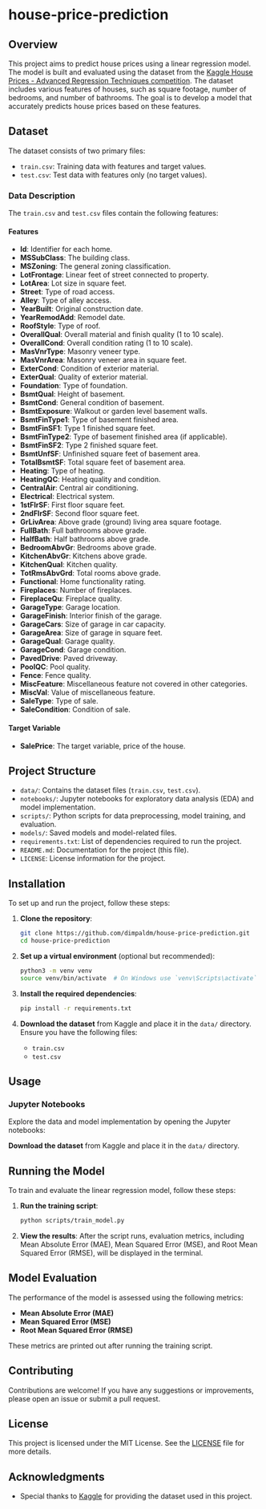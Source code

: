 # house-price-prediction
## Overview

This project aims to predict house prices using a linear regression model. The model is built and evaluated using the dataset from the [Kaggle House Prices - Advanced Regression Techniques competition](https://www.kaggle.com/c/house-prices-advanced-regression-techniques/data). The dataset includes various features of houses, such as square footage, number of bedrooms, and number of bathrooms. The goal is to develop a model that accurately predicts house prices based on these features.

## Dataset
The dataset consists of two primary files:
- `train.csv`: Training data with features and target values.
- `test.csv`: Test data with features only (no target values).

### Data Description

The `train.csv` and `test.csv` files contain the following features:
#### Features

- **Id**: Identifier for each home.
- **MSSubClass**: The building class.
- **MSZoning**: The general zoning classification.
- **LotFrontage**: Linear feet of street connected to property.
- **LotArea**: Lot size in square feet.
- **Street**: Type of road access.
- **Alley**: Type of alley access.
- **YearBuilt**: Original construction date.
- **YearRemodAdd**: Remodel date.
- **RoofStyle**: Type of roof.
- **OverallQual**: Overall material and finish quality (1 to 10 scale).
- **OverallCond**: Overall condition rating (1 to 10 scale).
- **MasVnrType**: Masonry veneer type.
- **MasVnrArea**: Masonry veneer area in square feet.
- **ExterCond**: Condition of exterior material.
- **ExterQual**: Quality of exterior material.
- **Foundation**: Type of foundation.
- **BsmtQual**: Height of basement.
- **BsmtCond**: General condition of basement.
- **BsmtExposure**: Walkout or garden level basement walls.
- **BsmtFinType1**: Type of basement finished area.
- **BsmtFinSF1**: Type 1 finished square feet.
- **BsmtFinType2**: Type of basement finished area (if applicable).
- **BsmtFinSF2**: Type 2 finished square feet.
- **BsmtUnfSF**: Unfinished square feet of basement area.
- **TotalBsmtSF**: Total square feet of basement area.
- **Heating**: Type of heating.
- **HeatingQC**: Heating quality and condition.
- **CentralAir**: Central air conditioning.
- **Electrical**: Electrical system.
- **1stFlrSF**: First floor square feet.
- **2ndFlrSF**: Second floor square feet.
- **GrLivArea**: Above grade (ground) living area square footage.
- **FullBath**: Full bathrooms above grade.
- **HalfBath**: Half bathrooms above grade.
- **BedroomAbvGr**: Bedrooms above grade.
- **KitchenAbvGr**: Kitchens above grade.
- **KitchenQual**: Kitchen quality.
- **TotRmsAbvGrd**: Total rooms above grade.
- **Functional**: Home functionality rating.
- **Fireplaces**: Number of fireplaces.
- **FireplaceQu**: Fireplace quality.
- **GarageType**: Garage location.
- **GarageFinish**: Interior finish of the garage.
- **GarageCars**: Size of garage in car capacity.
- **GarageArea**: Size of garage in square feet.
- **GarageQual**: Garage quality.
- **GarageCond**: Garage condition.
- **PavedDrive**: Paved driveway.
- **PoolQC**: Pool quality.
- **Fence**: Fence quality.
- **MiscFeature**: Miscellaneous feature not covered in other categories.
- **MiscVal**: Value of miscellaneous feature.
- **SaleType**: Type of sale.
- **SaleCondition**: Condition of sale.

#### Target Variable

- **SalePrice**: The target variable, price of the house.

## Project Structure

- `data/`: Contains the dataset files (`train.csv`, `test.csv`).
- `notebooks/`: Jupyter notebooks for exploratory data analysis (EDA) and model implementation.
- `scripts/`: Python scripts for data preprocessing, model training, and evaluation.
- `models/`: Saved models and model-related files.
- `requirements.txt`: List of dependencies required to run the project.
- `README.md`: Documentation for the project (this file).
- `LICENSE`: License information for the project.

## Installation

To set up and run the project, follow these steps:

1. **Clone the repository**:
    ```bash
    git clone https://github.com/dimpaldm/house-price-prediction.git
    cd house-price-prediction
    ```

2. **Set up a virtual environment** (optional but recommended):
    ```bash
    python3 -m venv venv
    source venv/bin/activate  # On Windows use `venv\Scripts\activate`
    ```

3. **Install the required dependencies**:
    ```bash
    pip install -r requirements.txt
    ```

4. **Download the dataset** from Kaggle and place it in the `data/` directory. Ensure you have the following files:
    - `train.csv`
    - `test.csv`

## Usage

### Jupyter Notebooks

Explore the data and model implementation by opening the Jupyter notebooks:

**Download the dataset** from Kaggle and place it in the `data/` directory.

## Running the Model

To train and evaluate the linear regression model, follow these steps:

1. **Run the training script**:
    ```bash
    python scripts/train_model.py
    ```

2. **View the results**:
   After the script runs, evaluation metrics, including Mean Absolute Error (MAE), Mean Squared Error (MSE), and Root Mean Squared Error (RMSE), will be displayed in the terminal.

## Model Evaluation

The performance of the model is assessed using the following metrics:
- **Mean Absolute Error (MAE)**
- **Mean Squared Error (MSE)**
- **Root Mean Squared Error (RMSE)**

These metrics are printed out after running the training script.

## Contributing

Contributions are welcome! If you have any suggestions or improvements, please open an issue or submit a pull request.

## License

This project is licensed under the MIT License. See the [LICENSE](LICENSE) file for more details.

## Acknowledgments

- Special thanks to [Kaggle](https://www.kaggle.com/c/house-prices-advanced-regression-techniques) for providing the dataset used in this project.

